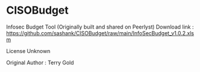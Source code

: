 # CISOBudget
Infosec Budget Tool (Originally built and shared on Peerlyst)
Download link : https://github.com/sashank/CISOBudget/raw/main/InfoSecBudget_v1.0.2.xlsm 

License Unknown 

Original Author : Terry Gold
